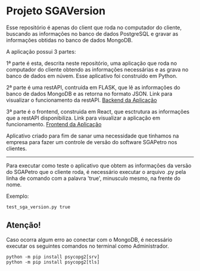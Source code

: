 # Projeto SGAVersion
Esse repositório é apenas do client que roda no computador do cliente, buscando as informações no banco de dados PostgreSQL e gravar as informações obtidas no banco de dados MongoDB.

A aplicação possui 3 partes:

1ª parte é esta, descrita neste repositório, uma aplicação que roda no computador do cliente obtendo as informações necessárias e as grava no banco de dados em núvem. Esse aplicativo foi construído em Python.

2ª parte é uma restAPI, contruída em FLASK, que lê as informações do banco de dados MongoDB e as retorna no formato JSON.
Link para visualizar o funcionamento da restAPI. [Backend da Aplicação](https://sgaversion-backend.herokuapp.com/)
    
3ª parte é o frontend, construida em React, que esctrutura as informações que a restAPI disponibiliza.
Link para visualizar a aplicação em funcionamento. [Frontend da Aplicação](https://sgaversion-frontend.herokuapp.com/)

Aplicativo criado para fim de sanar uma necessidade que tinhamos na empresa para fazer um controle de versão do software SGAPetro nos clientes.

--- 

Para executar como teste o aplicativo que obtem as informações da versão  do SGAPetro que o cliente roda, é necessário executar o arquivo .py pela linha de comando com a palavra 'true', minusculo mesmo, na frente do nome.

Exemplo: 

    test_sga_version.py true

## Atenção!
Caso ocorra algum erro ao conectar com o MongoDB, é necessário executar os seguintes comandos no terminal como Administrador.

    python -m pip install psycopg2[srv]
    python -m pip install psycopg2[tls]
